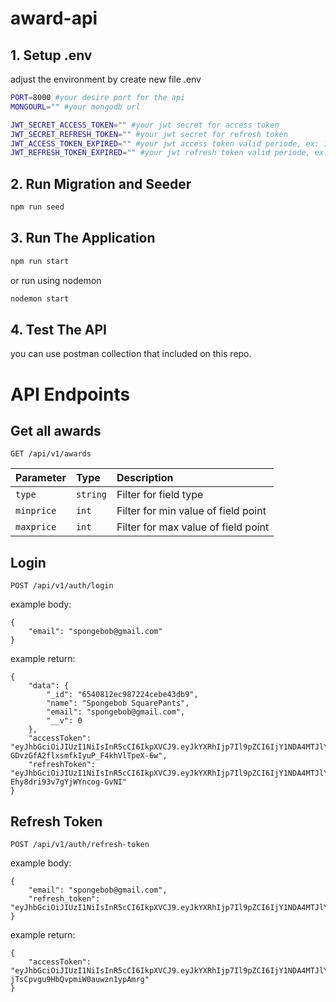 # award-api

## 1. Setup .env
adjust the environment by create new file .env
```bash
PORT=8000 #your desire port for the api
MONGOURL="" #your mongodb url 

JWT_SECRET_ACCESS_TOKEN="" #your jwt secret for access token
JWT_SECRET_REFRESH_TOKEN="" #your jwt secret for refresh token
JWT_ACCESS_TOKEN_EXPIRED="" #your jwt access token valid periode, ex: 1d (for 1 day), 1h (for 1 hour)
JWT_REFRESH_TOKEN_EXPIRED="" #your jwt refresh token valid periode, ex: 1d (for 1 day), 1h (for 1 hour)
```

## 2. Run Migration and Seeder
```bash
npm run seed
```

## 3. Run The Application
```bash
npm run start
```
or run using nodemon
```bash
nodemon start
```

## 4. Test The API
you can use postman collection that included on this repo.



# API Endpoints

## Get all awards

```http
GET /api/v1/awards
```

| Parameter       | Type     | Description                                                   |
| :-------------- | :------- | :------------------------------------------------------------ |
| `type`          | `string` | Filter for field type                                         |
| `minprice`      | `int`    | Filter for min value of field point                           |
| `maxprice`      | `int`    | Filter for max value of field point                           |

## Login

```http
POST /api/v1/auth/login
```

example body:
```http
{
    "email": "spongebob@gmail.com"
}
```

example return:
```http
{
    "data": {
        "_id": "6540812ec987224cebe43db9",
        "name": "Spongebob SquarePants",
        "email": "spongebob@gmail.com",
        "__v": 0
    },
    "accessToken": "eyJhbGciOiJIUzI1NiIsInR5cCI6IkpXVCJ9.eyJkYXRhIjp7Il9pZCI6IjY1NDA4MTJlYzk4NzIyNGNlYmU0M2RiOSIsIm5hbWUiOiJTcG9uZ2Vib2IgU3F1YXJlUGFudHMiLCJlbWFpbCI6InNwb25nZWJvYkBnbWFpbC5jb20iLCJfX3YiOjB9LCJpYXQiOjE2OTg5NzI0ODcsImV4cCI6MTY5ODk3NjA4N30.whL9K0go0-GDvzGfA2flxsmfkIyuP_F4khVlTpeX-6w",
    "refreshToken": "eyJhbGciOiJIUzI1NiIsInR5cCI6IkpXVCJ9.eyJkYXRhIjp7Il9pZCI6IjY1NDA4MTJlYzk4NzIyNGNlYmU0M2RiOSIsIm5hbWUiOiJTcG9uZ2Vib2IgU3F1YXJlUGFudHMiLCJlbWFpbCI6InNwb25nZWJvYkBnbWFpbC5jb20iLCJfX3YiOjB9LCJpYXQiOjE2OTg5NzI0ODcsImV4cCI6MTY5OTA1ODg4N30.kchUuGJr7n2gVAFeZ-Ehy8dri93v7gYjWYncog-GvNI"
}
```

## Refresh Token

```http
POST /api/v1/auth/refresh-token
```

example body:
```http
{
    "email": "spongebob@gmail.com",
    "refresh_token": "eyJhbGciOiJIUzI1NiIsInR5cCI6IkpXVCJ9.eyJkYXRhIjp7Il9pZCI6IjY1NDA4MTJlYzk4NzIyNGNlYmU0M2RiOSIsIm5hbWUiOiJTcG9uZ2Vib2IgU3F1YXJlUGFudHMiLCJlbWFpbCI6InNwb25nZWJvYkBnbWFpbC5jb20iLCJfX3YiOjB9LCJpYXQiOjE2OTg5NzEyMjMsImV4cCI6MTY5OTA1NzYyM30.WKvI7hcHloLvRQQ8EwSdoR2A_vgOBN28EdgeChXAj0o"
}
```

example return:
```http
{
    "accessToken": "eyJhbGciOiJIUzI1NiIsInR5cCI6IkpXVCJ9.eyJkYXRhIjp7Il9pZCI6IjY1NDA4MTJlYzk4NzIyNGNlYmU0M2RiOSIsIm5hbWUiOiJTcG9uZ2Vib2IgU3F1YXJlUGFudHMiLCJlbWFpbCI6InNwb25nZWJvYkBnbWFpbC5jb20iLCJfX3YiOjB9LCJpYXQiOjE2OTg5NzI0NzIsImV4cCI6MTY5ODk3NjA3Mn0.wh1ryOtModBR-jTsCpvgu9HbQvpmiW0auwzn1ypAmrg"
}
```
